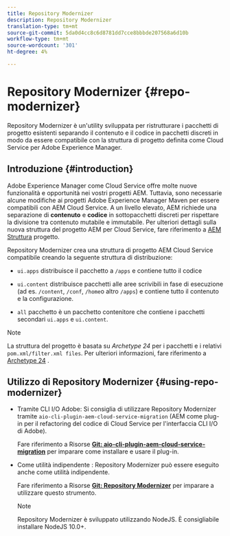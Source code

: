 ```yaml
---
title: Repository Modernizer
description: Repository Modernizer
translation-type: tm+mt
source-git-commit: 5da0d4cc8c6d8781dd7cce8bbbde207568a6d10b
workflow-type: tm+mt
source-wordcount: '301'
ht-degree: 4%

---
```



# Repository Modernizer {#repo-modernizer}

Repository Modernizer è un&#39;utility sviluppata per ristrutturare i pacchetti di progetto esistenti separando il contenuto e il codice in pacchetti discreti in modo da essere compatibile con la struttura di progetto definita come Cloud Service per Adobe Experience Manager.

## Introduzione {#introduction}

Adobe Experience Manager come Cloud Service offre molte nuove funzionalità e opportunità nei vostri progetti AEM. Tuttavia, sono necessarie alcune modifiche ai progetti Adobe Experience Manager Maven per essere compatibili con AEM Cloud Service. A un livello elevato, AEM richiede una separazione di **contenuto** e **codice** in sottopacchetti discreti per rispettare la divisione tra contenuto mutabile e immutabile. Per ulteriori dettagli sulla nuova struttura del progetto AEM per Cloud Service, fare riferimento a [AEM Struttura](https://docs.adobe.com/content/help/it-IT/experience-manager-cloud-service/implementing/developing/aem-project-content-package-structure.html) progetto.

Repository Modernizer crea una struttura di progetto AEM Cloud Service compatibile creando la seguente struttura di distribuzione:

* `ui.apps` distribuisce il pacchetto a `/apps` e contiene tutto il codice

* `ui.content` distribuisce pacchetti alle aree scrivibili in fase di esecuzione (ad es. `/content`, `/conf`, `/home`o altro `/apps`) e contiene tutto il contenuto e la configurazione.

* `all` pacchetto è un pacchetto contenitore che contiene i pacchetti secondari `ui.apps` e `ui.content`.

>[!NOTE]
>La struttura del progetto è basata su *Archetype 24* per i pacchetti e i relativi `pom.xml/filter.xml files`. Per ulteriori informazioni, fare riferimento a [Archetype 24](https://github.com/adobe/aem-project-archetype) .

## Utilizzo di Repository Modernizer {#using-repo-modernizer}

* Tramite CLI I/O  Adobe: Si consiglia di utilizzare Repository Modernizer tramite `aio-cli-plugin-aem-cloud-service-migration` (AEM come plug-in per il refactoring del codice di Cloud Service per l&#39;interfaccia CLI I/O di  Adobe).

   Fare riferimento a Risorse **[Git: aio-cli-plugin-aem-cloud-service-migration](https://github.com/adobe/aio-cli-plugin-aem-cloud-service-migration#introduction)** per imparare come installare e usare il plug-in.

* Come utilità indipendente : Repository Modernizer può essere eseguito anche come utilità indipendente.

   Fare riferimento a Risorse **[Git: Repository Modernizer](https://github.com/adobe/aem-cloud-service-source-migration/tree/master/packages/repository-modernizer)** per imparare a utilizzare questo strumento.

   >[!NOTE]
   >
   >Repository Modernizer è sviluppato utilizzando NodeJS. È consigliabile installare NodeJS 10.0+.
